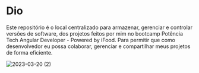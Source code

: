 # Dio
Este repositório é o local centralizado para armazenar, gerenciar e controlar versões de software, dos projetos feitos por mim no bootcamp Potência Tech Angular Developer - Powered by iFood. Para permitir que como desenvolvedor eu possa colaborar, gerenciar e compartilhar meus projetos de forma eficiente.


![2023-03-20 (2)](https://user-images.githubusercontent.com/85081592/226495247-e2cb75d0-604d-498d-9624-7a0f8819f424.png)
